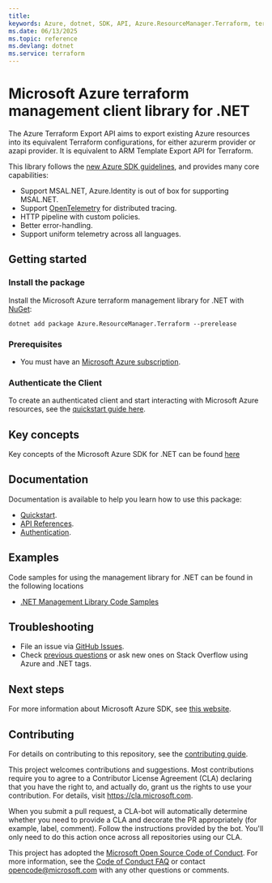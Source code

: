 ```yaml
---
title: 
keywords: Azure, dotnet, SDK, API, Azure.ResourceManager.Terraform, terraform
ms.date: 06/13/2025
ms.topic: reference
ms.devlang: dotnet
ms.service: terraform
---
```

# Microsoft Azure terraform management client library for .NET

The Azure Terraform Export API aims to export existing Azure resources into its equivalent Terraform configurations,
for either azurerm provider or azapi provider. It is equivalent to ARM Template Export API for Terraform.

This library follows the [new Azure SDK guidelines](https://azure.github.io/azure-sdk/general_introduction.html), and provides many core capabilities:

- Support MSAL.NET, Azure.Identity is out of box for supporting MSAL.NET.
- Support [OpenTelemetry](https://opentelemetry.io/) for distributed tracing.
- HTTP pipeline with custom policies.
- Better error-handling.
- Support uniform telemetry across all languages.

## Getting started

### Install the package

Install the Microsoft Azure terraform management library for .NET with [NuGet](https://www.nuget.org/):

```dotnetcli
dotnet add package Azure.ResourceManager.Terraform --prerelease
```

### Prerequisites

- You must have an [Microsoft Azure subscription](https://azure.microsoft.com/free/dotnet/).

### Authenticate the Client

To create an authenticated client and start interacting with Microsoft Azure resources, see the [quickstart guide here](https://github.com/Azure/azure-sdk-for-net/blob/main/doc/dev/mgmt_quickstart.md).

## Key concepts

Key concepts of the Microsoft Azure SDK for .NET can be found [here](https://azure.github.io/azure-sdk/dotnet_introduction.html)

## Documentation

Documentation is available to help you learn how to use this package:

- [Quickstart](https://github.com/Azure/azure-sdk-for-net/blob/main/doc/dev/mgmt_quickstart.md).
- [API References](https://learn.microsoft.com/dotnet/api/?view=azure-dotnet).
- [Authentication](https://github.com/Azure/azure-sdk-for-net/blob/main/sdk/identity/Azure.Identity/README.md).

## Examples

Code samples for using the management library for .NET can be found in the following locations

- [.NET Management Library Code Samples](https://aka.ms/azuresdk-net-mgmt-samples)

## Troubleshooting

- File an issue via [GitHub Issues](https://github.com/Azure/azure-sdk-for-net/issues).
- Check [previous questions](https://stackoverflow.com/questions/tagged/azure+.net) or ask new ones on Stack Overflow using Azure and .NET tags.

## Next steps

For more information about Microsoft Azure SDK, see [this website](https://azure.github.io/azure-sdk/).

## Contributing

For details on contributing to this repository, see the [contributing
guide][cg].

This project welcomes contributions and suggestions. Most contributions
require you to agree to a Contributor License Agreement (CLA) declaring
that you have the right to, and actually do, grant us the rights to use
your contribution. For details, visit <https://cla.microsoft.com>.

When you submit a pull request, a CLA-bot will automatically determine
whether you need to provide a CLA and decorate the PR appropriately
(for example, label, comment). Follow the instructions provided by the
bot. You'll only need to do this action once across all repositories
using our CLA.

This project has adopted the [Microsoft Open Source Code of Conduct][coc]. For
more information, see the [Code of Conduct FAQ][coc_faq] or contact
<opencode@microsoft.com> with any other questions or comments.

<!-- LINKS -->
[cg]: https://github.com/Azure/azure-sdk-for-net/blob/main/sdk/resourcemanager/Azure.ResourceManager/docs/CONTRIBUTING.md
[coc]: https://opensource.microsoft.com/codeofconduct/
[coc_faq]: https://opensource.microsoft.com/codeofconduct/faq/


